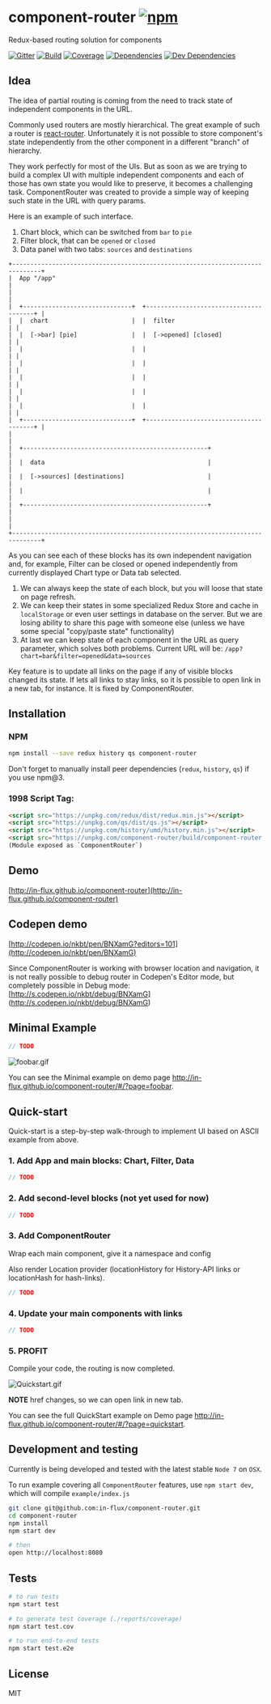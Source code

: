 # component-router [![npm](https://img.shields.io/npm/v/component-router.svg?style=flat-square)](https://www.npmjs.com/package/component-router)

Redux-based routing solution for components

[![Gitter](https://img.shields.io/gitter/room/nkbt/help.svg?style=flat-square)](https://gitter.im/nkbt/help)
[![Build](https://img.shields.io/circleci/project/in-flux/component-router.svg?style=flat-square)](https://circleci.com/gh/in-flux/component-router)
[![Coverage](https://img.shields.io/codecov/c/github/in-flux/component-router.svg?style=flat-square)](https://codecov.io/github/in-flux/component-router?branch=master)
[![Dependencies](https://img.shields.io/david/in-flux/component-router.svg?style=flat-square)](https://david-dm.org/in-flux/component-router)
[![Dev Dependencies](https://img.shields.io/david/dev/in-flux/component-router.svg?style=flat-square)](https://david-dm.org/in-flux/component-router#info=devDependencies)


## Idea

The idea of partial routing is coming from the need to track state of independent components in the URL.

Commonly used routers are mostly hierarchical. The great example of such a router is [react-router](https://github.com/rackt/react-router).
Unfortunately it is not possible to store component's state independently from the other component in a different "branch" of hierarchy.

They work perfectly for most of the UIs.
But as soon as we are trying to build a complex UI with multiple independent components and each of those has own state you would like to preserve, it becomes a challenging task. ComponentRouter was created to provide a simple way of keeping such state in the URL with query params.


Here is an example of such interface.

1. Chart block, which can be switched from `bar` to `pie`
2. Filter block, that can be `opened` or `closed`
3. Data panel with two tabs: `sources` and `destinations`

```
+------------------------------------------------------------------------------+
|  App "/app"                                                                  |
|                                                                              |
|  +------------------------------+  +---------------------------------------+ |
|  |  chart                       |  |  filter                               | |
|  |  [->bar] [pie]               |  |  [->opened] [closed]                  | |
|  |                              |  |                                       | |
|  |                              |  |                                       | |
|  |                              |  |                                       | |
|  |                              |  |                                       | |
|  |                              |  |                                       | |
|  +------------------------------+  +---------------------------------------+ |
|                                                                              |
|  +---------------------------------------------------+                       |
|  |  data                                             |                       |
|  |  [->sources] [destinations]                       |                       |
|  |                                                   |                       |
|  +---------------------------------------------------+                       |
|                                                                              |
+------------------------------------------------------------------------------+
```

As you can see each of these blocks has its own independent navigation and, for example, Filter can be closed or opened independently from currently displayed Chart type or Data tab selected.

1. We can always keep the state of each block, but you will loose that state on page refresh.
2. We can keep their states in some specialized Redux Store and cache in `localStorage` or even user settings in database on the server. But we are losing ability to share this page with someone else (unless we have some special "copy/paste state" functionality)
3. At last we can keep state of each component in the URL as query parameter, which solves both problems.
  Current URL will be: `/app?chart=bar&filter=opened&data=sources`

Key feature is to update all links on the page if any of visible blocks changed its state. If lets all links to stay links, so it is possible to open link in a new tab, for instance. It is fixed by ComponentRouter.


## Installation

### NPM
```sh
npm install --save redux history qs component-router
```

Don't forget to manually install peer dependencies (`redux`, `history`, `qs`) if you use npm@3.


### 1998 Script Tag:
```html
<script src="https://unpkg.com/redux/dist/redux.min.js"></script>
<script src="https://unpkg.com/qs/dist/qs.js"></script>
<script src="https://unpkg.com/history/umd/history.min.js"></script>
<script src="https://unpkg.com/component-router/build/component-router.min.js"></script>
(Module exposed as `ComponentRouter`)
```


## Demo


[http://in-flux.github.io/component-router](http://in-flux.github.io/component-router)


## Codepen demo

[http://codepen.io/nkbt/pen/BNXamG?editors=101](http://codepen.io/nkbt/pen/BNXamG)

Since ComponentRouter is working with browser location and navigation, it is not really possible
to debug router in Codepen's Editor mode, but completely possible in Debug mode:
[http://s.codepen.io/nkbt/debug/BNXamG] (http://s.codepen.io/nkbt/debug/BNXamG)


## Minimal Example

```js
// TODO
```

![foobar.gif](foobar.gif)

You can see the Minimal example on demo page http://in-flux.github.io/component-router/#/?page=foobar.


## Quick-start

Quick-start is a step-by-step walk-through to implement UI based on ASCII example from above.

### 1. Add App and main blocks: Chart, Filter, Data

```js
// TODO
```

### 2. Add second-level blocks (not yet used for now)

```js
// TODO
```

### 3. Add ComponentRouter

Wrap each main component, give it a namespace and config

Also render Location provider (locationHistory for History-API links or locationHash for hash-links).

```js
// TODO
```

### 4. Update your main components with links

```js
// TODO
```

### 5. PROFIT

Compile your code, the routing is now completed.


![Quickstart.gif](quickstart.gif)

**NOTE** href changes, so we can open link in new tab.


You can see the full QuickStart example on Demo page http://in-flux.github.io/component-router/#/?page=quickstart.


## Development and testing

Currently is being developed and tested with the latest stable `Node 7` on `OSX`.

To run example covering all `ComponentRouter` features, use `npm start dev`, which will compile `example/index.js`

```bash
git clone git@github.com:in-flux/component-router.git
cd component-router
npm install
npm start dev

# then
open http://localhost:8080
```

## Tests

```bash
# to run tests
npm start test

# to generate test coverage (./reports/coverage)
npm start test.cov

# to run end-to-end tests
npm start test.e2e
```

## License

MIT
